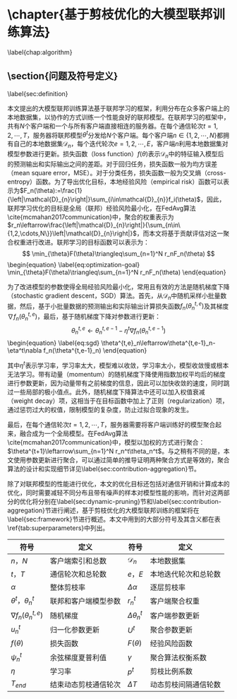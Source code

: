 # \chapter{基于剪枝优化的大模型联邦训练算法}

\label{chap:algorithm}

## \section{问题及符号定义}

\label{sec:definition}

本文提出的大模型联邦训练算法基于联邦学习的框架，利用分布在众多客户端上的本地数据集，以协作的方式训练一个性能良好的联邦模型。在联邦学习的框架中，共有$N$个客户端和一个与所有客户端直接相连的服务器。在每个通信轮次$t=1,2,\cdots,T$，服务器将联邦模型$\theta^t$分发给$N$个客户端。每个客户端$n\in\{1,2,\cdots,N\}$都拥有自己的本地数据集$\mathcal{D}_{n}$，每个迭代轮次$e=1,2,\cdots,E$，客户端$n$利用本地数据集对模型参数进行更新。损失函数（loss function）$f(\theta)$表示$\mathcal{D}_{n}$中的特征输入模型后的预测输出和实际输出之间的差距。对于回归任务，损失函数一般为均方误差（mean square error，MSE）。对于分类任务，损失函数一般为交叉熵（cross-entropy）函数。为了导出优化目标，本地经验风险（empirical risk）函数可以表示为$F_n(\theta):=\frac{1}{\left|\mathcal{D}_{n}\right|}\sum_{i\in\mathcal{D}_{n}}f_i(\theta)$，因此，联邦学习优化的目标是全局（联邦）经验风险最小化，在FedAvg算法\cite{mcmahan2017communication}中，聚合的权重表示为$r_n\leftarrow\frac{\left|\mathcal{D}_{n}\right|}{\sum_{n\in\{1,2,\cdots,N\}}\left|\mathcal{D}_{n}\right|}$，而本文将基于贡献评估对这一聚合权重进行改进。联邦学习的目标函数可以表示为：
$$
\min_{\theta}F(\theta)\triangleq\sum_{n=1}^N r_nF_n(\theta)
$$
\begin{equation}
    \label{eq:optimization-goal}
	\min_{\theta}F(\theta)\triangleq\sum_{n=1}^N r_nF_n(\theta)
\end{equation}

为了改进模型的参数使得全局经验风险最小化，常用且有效的方法是随机梯度下降（stochastic gradient descent，SGD）算法。首先，从$\mathcal{D}_{n}$中随机采样小批量数据，然后，基于小批量数据的预测输出和实际输出计算损失函数$f_n(\theta^{t,e}_n)$及其梯度$\nabla f_n(\theta^{t,e}_n)$，最后，基于随机梯度下降对参数进行更新：
$$
\theta^{t,e}_n\leftarrow\theta^{t,e-1}_n-\eta^t\nabla f_n(\theta^{t,e-1}_n)
$$
\begin{equation}
    \label{eq:sgd}
	\theta^{t,e}_n\leftarrow\theta^{t,e-1}_n-\eta^t\nabla f_n(\theta^{t,e-1}_n)
\end{equation}

其中$\eta^t$表示学习率，学习率太大，模型难以收敛，学习率太小，模型收敛慢或根本无法学习。带有动量（momentum）的随机梯度下降使用指数加权平均后的梯度进行参数更新，因为动量带有之前梯度的信息，因此可以加快收敛的速度，同时跳过一些局部的极小值点。此外，随机梯度下降算法中还可以加入权值衰减（weight decay）项，这相当于在目标函数中加上了正则（regularization）项，通过惩罚过大的权值，限制模型的复杂度，防止过拟合现象的发生。

最后，在每个通信轮次$t=1,2,\cdots,T$，服务器需要将客户端训练好的模型聚合起来，融合成为一个全局模型。在FedAvg算法\cite{mcmahan2017communication}中，模型以加权的方式进行聚合：$\theta^{t+1}\leftarrow\sum_{n=1}^N r_n^t\theta_n^t$。与之稍有不同的是，本文使用参数更新进行聚合，可以通过简单的推导证明两种聚合方式是等效的，聚合算法的设计和实现细节详见\label{sec:contribution-aggregation}节。

除了对联邦模型的性能进行优化，本文的优化目标还包括对通信开销和计算成本的优化，同时需要减轻不同分布且带有噪声的样本对模型性能的影响，而针对这两部分的优化将分别在\label{sec:dynamic-pruning}节和\label{sec:contribution-aggregation}节进行阐述，基于剪枝优化的大模型联邦训练的框架将在\label{sec:framework}节进行概述。本文中用到的大部分符号及其含义都在表\ref{tab:superparameters}中列出。

| 符号                         | 定义                 | 符号                 | 定义                 |
| ---------------------------- | -------------------- | -------------------- | -------------------- |
| $n$，$N$                     | 客户端索引和总数     | $\mathcal{D}_{n}$    | 本地数据集           |
| $t$，$T$                     | 通信轮次和总轮数     | $e$，$E$             | 本地迭代轮次和总轮数 |
| $\alpha$                     | 整体剪枝率           | $\Delta\alpha$       | 逐层剪枝率           |
| $\theta^t$，$\theta^{t}_n$   | 联邦和客户端模型参数 | $r_n^{t}$            | 客户端聚合权重       |
| $\nabla f_n(\theta^{t,e}_n)$ | 随机梯度             | $\Delta\theta^{t}_n$ | 客户端参数更新       |
| $u_n^t$                      | 归一化参数更新       | $U^t$                | 聚合参数更新         |
| $f(\theta)$                  | 损失函数             | $F(\theta)$          | 经验风险函数         |
| $\psi_n^t$                   | 余弦梯度夏普利值     | $\gamma$             | 聚合算法权衡系数     |
| $\eta$                       | 学习率               | $p^t$                | 剪枝比例系数         |
| $T_{end}$                    | 结束动态剪枝通信轮次 | $\Delta{T}$          | 动态剪枝间隔通信轮数 |

